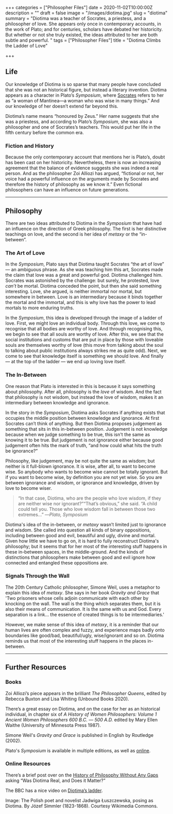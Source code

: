 +++
categories = ["Philosopher Files"]
date = 2020-11-02T10:00:00Z
description = ""
draft = false
image = "/images/diotima.jpg"
slug = "diotima"
summary = "Diotima was a teacher of Socrates, a priestess, and a philosopher of love. She appears only once in contemporary accounts, in the work of Plato; and for centuries, scholars have debated her historicity. But whether or not she truly existed, the ideas attributed to her are both subtle and powerful. "
tags = ["Philosopher Files"]
title = "Diotima Climbs the Ladder of Love"

+++


## Life

Our knowledge of Diotima is so sparse that many people have concluded that she was not an historical figure, but instead a literary invention. Diotima appears as a character in Plato’s _Symposium_, where [Socrates](/socrates) refers to her as “a woman of Mantinea—a woman who was wise in many things.” And our knowledge of her doesn’t extend far beyond this.

Diotima’s name means “honoured by Zeus.” Her name suggests that she was a priestess, and according to Plato’s _Symposium_, she was also a philosopher and one of Socrates’s teachers. This would put her life in the fifth century before the common era.

### Fiction and History

Because the only contemporary account that mentions her is Plato’s, doubt has been cast on her historicity. Nevertheless, there is now an increasing agreement that the balance of evidence suggests  she was indeed a real person. And as the philosopher Zoi Alliozi has argued, “fictional or not, her voice had a powerful influence on the arguments made by Socrates and therefore the history of philosophy as we know it.” Even fictional philosophers can have an influence on future generations.

---

## Philosophy

There are two ideas attributed to Diotima in the _Symposium_ that have had an influence on the direction of Greek philosophy. The first is her distinctive teachings on love, and the second is her idea of _metaxy_ or the “in-between”.

### The Art of Love

In the _Symposium_, Plato says that Diotima taught Socrates “the art of love” — an ambiguous phrase. As she was teaching him this art, Socrates made the claim that love was a great and powerful god. Diotima challenged him. Socrates was astonished by the challenge: but surely, he protested, love _can’t_ be mortal. Diotima conceded the point, but then she said something interesting. Love, she argued, is neither immortal nor mortal, but somewhere in between. Love is an intermediary because it binds together the mortal and the immortal, and this is why love has the power to lead mortals to more enduring truths.

In the _Symposium_, this idea is developed through the image of a ladder of love. First, we might love an individual body. Through this love, we come to recognise that all bodies are worthy of love. And through recognising this, we begin to see that all souls are worthy of love. After this, we see that the social institutions and customs that are put in place by those with loveable souls are themselves worthy of love (this move from talking about the soul to talking about public institutions always strikes me as quite odd). Next, we come to see that knowledge itself is something we should love. And finally — at the top of the ladder — we end up loving love itself.

### The In-Between

One reason that Plato is interested in this is because it says something about philosophy. After all, philosophy is the _love_ of wisdom. And the fact that philosophy is not wisdom, but instead the love of wisdom, makes it an intermediary between knowledge and ignorance.

In the story in the _Symposium_, Diotima asks Socrates if anything exists that occupies the middle position between knowledge and ignorance. At first Socrates can’t think of anything. But then Diotima proposes judgement as something that sits in this in-between position. Judgement is not knowledge because when we judge something to be true, this isn't the same as knowing it to be true. But judgement is not ignorance either because good judgement often hits the mark of truth, “and how could what hits the truth be ignorance?”

Philosophy, like judgement, may be not quite the same as wisdom; but neither is it full-blown ignorance. It is wise, after all, to want to become wise. So anybody who wants to become wise cannot be totally ignorant. But if you want to become wise, by definition you are not yet wise. So you are between ignorance and wisdom, or ignorance and knowledge, driven by love to become wiser.

> “In that case, Diotima, who are the people who love wisdom, if they are neither wise nor ignorant?”“That’s obvious,” she said. “A child could tell you. Those who love wisdom fall in between those two extremes...” —_Plato, Symposium_

Diotima's idea of the in-between, or _metaxy_ wasn’t limited just to ignorance and wisdom. She called into question all kinds of binary oppositions, including between good and evil, beautiful and ugly, divine and mortal. Given how little we have to go on, it is hard to fully reconstruct Diotima's philosophy; but it seems that for her most of the interesting stuff happens in these in-between spaces, in the middle-ground. And the kinds of distinctions that philosophers make between good and evil ignore how connected and entangled these oppositions are.

### Signals Through the Wall

The 20th Century Catholic philosopher, Simone Weil, uses a metaphor to explain this idea of _metaxy_. She says in her book _Gravity and Grace_ that 'Two prisoners whose cells adjoin communicate with each other by knocking on the wall. The wall is the thing which separates them, but it is also their means of communication. It is the same with us and God. Every separation is a link... the essence of created things is to be intermediaries.'

However, we make sense of this idea of _metaxy_, it is a reminder that our human lives are often complex and fuzzy, and experience maps badly onto boundaries like good/bad, beautiful/ugly, wise/ignorant and so on. Diotima reminds us that most of the interesting stuff happens in the places in-between.

---

## Further Resources

### Books

Zoi Alliozi’s piece appears in the brilliant _The Philosopher Queens_, edited by Rebecca Buxton and Lisa Whiting (Unbound Books 2020).

There’s a great essay on Diotima, and on the case for her as an historical individual, in chapter six of _A History of Women Philosophers: Volume 1 Ancient Women Philosophers 600 B.C. — 500 A.D._ edited by Mary Ellen Waithe (University of Minnesota Press 1987).

Simone Weil's _Gravity and Grace_ is published in English by Routledge (2002).

Plato's _Symposium_ is available in multiple editions, as well as [online](http://classics.mit.edu/Plato/symposium.html).

### Online Resources

There’s a brief post over on the [History of Philosophy Without Any Gaps](https://historyofphilosophy.net/was-diotima-real-and-does-it-matter) asking “Was Diotima Real, and Does it Matter?”

The BBC has a nice video on [Diotima’s ladder](https://www.youtube.com/watch?v=cYC74mJ-4po).

Image: The Polish poet and novelist Jadwiga Łuszczewska, posing as Diotima. By Józef Simmler (1823-1868). Courtesy Wikimedia Commons.







